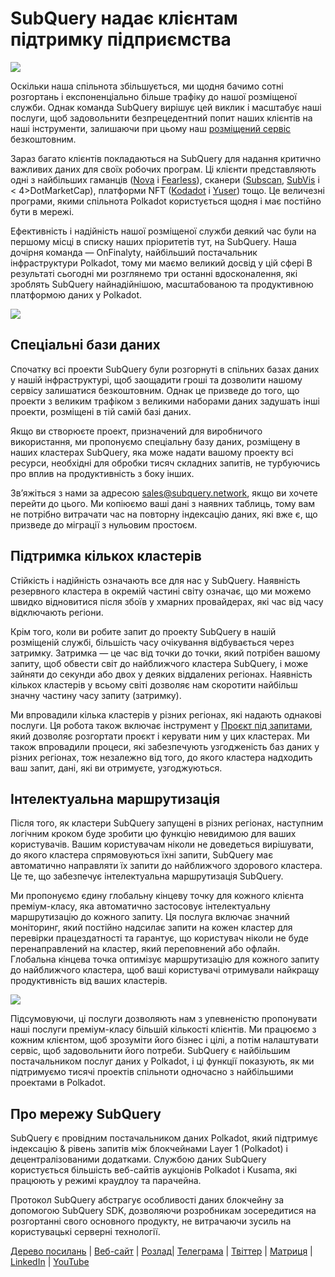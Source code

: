 # SubQuery надає клієнтам підтримку підприємства

![](https://miro.medium.com/max/1400/1*z_StqAT5KeaxQLBCm-xpRQ.jpeg)

Оскільки наша спільнота збільшується, ми щодня бачимо сотні розгортань і експоненціально більше трафіку до нашої розміщеної служби. Однак команда SubQuery вирішує цей виклик і масштабує наші послуги, щоб задовольнити безпрецедентний попит наших клієнтів на наші інструменти, залишаючи при цьому наш [розміщений сервіс](https://projects.subquery.network/) безкоштовним.

Зараз багато клієнтів покладаються на SubQuery для надання критично важливих даних для своїх робочих програм. Ці клієнти представляють одні з найбільших гаманців ([Nova](https://novawallet.io/) і [Fearless](https://fearlesswallet.io/)), сканери ([Subscan](https://www.subscan.io/), [SubVis](https://www.subvis.io/) і < 4>DotMarketCap</a>), платформи NFT ([Kodadot](https://kodadot.xyz/) і [Yuser](https://yuser.co/)) тощо. Це величезні програми, якими спільнота Polkadot користується щодня і має постійно бути в мережі.

Ефективність і надійність нашої розміщеної служби деякий час були на першому місці в списку наших пріоритетів тут, на SubQuery. Наша дочірня команда — OnFinalyty, найбільший постачальник інфраструктури Polkadot, тому ми маємо великий досвід у цій сфері В результаті сьогодні ми розглянемо три останні вдосконалення, які зроблять SubQuery найнадійнішою, масштабованою та продуктивною платформою даних у Polkadot.

![](https://miro.medium.com/max/1200/1*QckhJzjQqw9czpBMRhXgXQ.gif)

## Спеціальні бази даних

Спочатку всі проекти SubQuery були розгорнуті в спільних базах даних у нашій інфраструктурі, щоб заощадити гроші та дозволити нашому сервісу залишатися безкоштовним. Однак це призведе до того, що проекти з великим трафіком з великими наборами даних задушать інші проекти, розміщені в тій самій базі даних.

Якщо ви створюєте проект, призначений для виробничого використання, ми пропонуємо спеціальну базу даних, розміщену в наших кластерах SubQuery, яка може надати вашому проекту всі ресурси, необхідні для обробки тисяч складних запитів, не турбуючись про вплив на продуктивність з боку інших.

Зв’яжіться з нами за адресою sales@subquery.network, якщо ви хочете перейти до цього. Ми копіюємо ваші дані з наявних таблиць, тому вам не потрібно витрачати час на повторну індексацію даних, які вже є, що призведе до міграції з нульовим простоєм.

## Підтримка кількох кластерів

Стійкість і надійність означають все для нас у SubQuery. Наявність резервного кластера в окремій частині світу означає, що ми можемо швидко відновитися після збоїв у хмарних провайдерах, які час від часу відключають регіони.

Крім того, коли ви робите запит до проекту SubQuery в нашій розміщеній службі, більшість часу очікування відбувається через затримку. Затримка — це час від точки до точки, який потрібен вашому запиту, щоб обвести світ до найближчого кластера SubQuery, і може зайняти до секунди або двох у деяких віддалених регіонах. Наявність кількох кластерів у всьому світі дозволяє нам скоротити найбільш значну частину часу запиту (затримку).

Ми впровадили кілька кластерів у різних регіонах, які надають однакові послуги. Ця робота також включає інструмент у [Проєкт під запитами](https://project.subquery.network/), який дозволяє розгортати проєкт і керувати ним у цих кластерах. Ми також впровадили процеси, які забезпечують узгодженість баз даних у різних регіонах, тож незалежно від того, до якого кластера надходить ваш запит, дані, які ви отримуєте, узгоджуються.

## Інтелектуальна маршрутизація

Після того, як кластери SubQuery запущені в різних регіонах, наступним логічним кроком буде зробити цю функцію невидимою для ваших користувачів. Вашим користувачам ніколи не доведеться вирішувати, до якого кластера спрямовуються їхні запити, SubQuery має автоматично направляти їх запити до найближчого здорового кластера. Це те, що забезпечує інтелектуальна маршрутизація SubQuery.

Ми пропонуємо єдину глобальну кінцеву точку для кожного клієнта преміум-класу, яка автоматично застосовує інтелектуальну маршрутизацію до кожного запиту. Ця послуга включає значний моніторинг, який постійно надсилає запити на кожен кластер для перевірки працездатності та гарантує, що користувач ніколи не буде перенаправлений на кластер, який переповнений або офлайн. Глобальна кінцева точка оптимізує маршрутизацію для кожного запиту до найближчого кластера, щоб ваші користувачі отримували найкращу продуктивність від ваших кластерів.

![](https://miro.medium.com/max/1000/0*DNXDiABzli0et1MU)

Підсумовуючи, ці послуги дозволяють нам з упевненістю пропонувати наші послуги преміум-класу більшій кількості клієнтів. Ми працюємо з кожним клієнтом, щоб зрозуміти його бізнес і цілі, а потім налаштувати сервіс, щоб задовольнити його потреби. SubQuery є найбільшим постачальником послуг даних у Polkadot, і ці функції показують, як ми підтримуємо тисячі проектів спільноти одночасно з найбільшими проектами в Polkadot.

## Про мережу SubQuery

SubQuery є провідним постачальником даних Polkadot, який підтримує індексацію & рівень запитів між блокчейнами Layer 1 (Polkadot) і децентралізованими додатками. Службою даних SubQuery користується більшість веб-сайтів аукціонів Polkadot і Kusama, які працюють у режимі краудлоу та парачейна.

Протокол SubQuery абстрагує особливості даних блокчейну за допомогою SubQuery SDK, дозволяючи розробникам зосередитися на розгортанні свого основного продукту, не витрачаючи зусиль на користувацькі серверні технології.

[Дерево посилань](https://linktr.ee/subquerynetwork) | [Веб-сайт](https://subquery.network/) | [Розлад](https://discord.com/invite/78zg8aBSMG)| [Телеграма](https://t.me/subquerynetwork) | [Твіттер](https://twitter.com/subquerynetwork) | [Матриця](https://matrix.to/#/#subquery:matrix.org) | [LinkedIn](https://www.linkedin.com/company/subquery) | [YouTube](https://www.youtube.com/channel/UCi1a6NUUjegcLHDFLr7CqLw)
